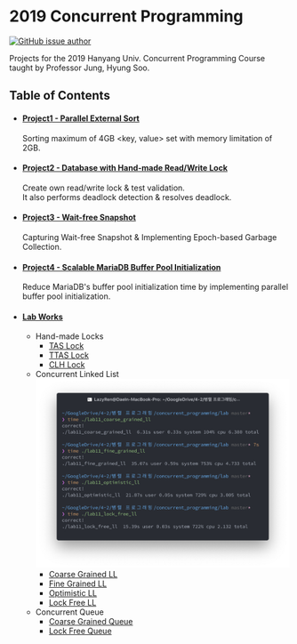 # 2019 Concurrent Programming

[![GitHub issue author](https://img.shields.io/badge/author-Dae%20In%20Lee-blue.svg)](https://github.com/LazyRen)

Projects for the 2019 Hanyang Univ. Concurrent Programming Course taught by Professor Jung, Hyung Soo.



## Table of Contents

* #### [Project1 - Parallel External Sort](./project1)
  Sorting maximum of 4GB <key, value> set with memory limitation of 2GB.

* #### [Project2 - Database with Hand-made Read/Write Lock](./project2)
  Create own read/write lock & test validation.<br>
  It also performs deadlock detection & resolves deadlock.

* #### [Project3 - Wait-free Snapshot](./project3)
  Capturing Wait-free Snapshot & Implementing Epoch-based Garbage Collection.

* #### [Project4 - Scalable MariaDB Buffer Pool Initialization](./project4)
  Reduce MariaDB's buffer pool initialization time by implementing parallel buffer pool initialization.

* #### [Lab Works](./lab)
    * Hand-made Locks
        * [TAS Lock](./lab/lab10_prac_tas_lock.cpp)
        * [TTAS Lock](./lab/lab10_prac_ttas_lock.cpp)
        * [CLH Lock](./lab/lab10_prac_clh_lock.cpp)
    * Concurrent Linked List
    ![LL Performance](./lab/lab11_elapsed_time_measured.png)
        * [Coarse Grained LL](./lab/lab11_coarse_grained_ll.cpp)
        * [Fine Grained LL](./lab/lab11_fine_grained_ll.cpp)
        * [Optimistic LL](./lab/lab11_optimistic_ll.cpp)
        * [Lock Free LL](./lab/lab11_lock_free_ll.cpp)
    * Concurrent Queue
        * [Coarse Grained Queue](./lab/lab12_coarse_grained_queue.cpp)
        * [Lock Free Queue](./lab/lab12_lock_free_queue.cpp)
